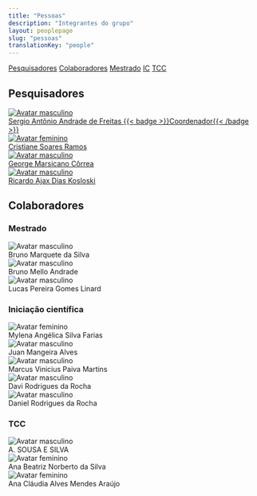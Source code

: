```yaml
---
title: "Pessoas"
description: "Integrantes do grupo"
layout: peoplepage
slug: "pessoas"
translationKey: "people"
---
```


<div class="flex flex-wrap gap-2 mb-6">
  <a href="#pesquisadores" class="px-3 py-1 rounded-full text-sm bg-neutral-200 hover:bg-neutral-300 dark:bg-neutral-700 dark:hover:bg-neutral-600">Pesquisadores</a>
  <a href="#colaboradores" class="px-3 py-1 rounded-full text-sm bg-neutral-200 hover:bg-neutral-300 dark:bg-neutral-700 dark:hover:bg-neutral-600">Colaboradores</a>
  <a href="#mestrado" class="px-3 py-1 rounded-full text-sm bg-neutral-200 hover:bg-neutral-300 dark:bg-neutral-700 dark:hover:bg-neutral-600">Mestrado</a>
  <a href="#ic" class="px-3 py-1 rounded-full text-sm bg-neutral-200 hover:bg-neutral-300 dark:bg-neutral-700 dark:hoverbg-neutral-600">IC</a>
  <a href="#tcc" class="px-3 py-1 rounded-full text-sm bg-neutral-200 hover:bg-neutral-300 dark:bg-neutral-700 dark:hover:bg-neutral-600">TCC</a>
  </div>

<h2 id="pesquisadores">Pesquisadores</h2>

<div class="grid gap-4 grid-cols-2 md:grid-cols-4 xl:grid-cols-5 2xl:grid-cols-6">
  <a href="https://cedis.unb.br/pt/people/sergio_freitas/" class="flex flex-col overflow-hidden rounded-lg shadow-lg bg-neutral-50 dark:bg-neutral-900 transition-transform border border-transparent hover:border-primary-300 hover:shadow-xl hover:scale-[1.01]">
    <img src="/img/avatar-m.svg" alt="Avatar masculino" loading="lazy" class="object-contain bg-neutral-200 dark:bg-neutral-800 p-6 h-40 w-full">
    <div class="p-3 text-center font-semibold min-h-12 flex items-center justify-center">Sergio Antônio Andrade de Freitas {{< badge >}}Coordenador{{< /badge >}}</div>
  </a>
  <a href="https://cedis.unb.br/pt/people/cristiane_ramos/" class="flex flex-col overflow-hidden rounded-lg shadow-lg bg-neutral-50 dark:bg-neutral-900 transition-transform border border-transparent hover:border-primary-300 hover:shadow-xl hover:scale-[1.01]">
    <img src="/img/avatar-f.svg" alt="Avatar feminino" loading="lazy" class="object-contain bg-neutral-200 dark:bg-neutral-800 p-6 h-40 w-full">
    <div class="p-3 text-center font-semibold min-h-12 flex items-center justify-center">Cristiane Soares Ramos</div>
  </a>
  <a href="https://cedis.unb.br/pt/people/george_marsicano/" class="flex flex-col overflow-hidden rounded-lg shadow-lg bg-neutral-50 dark:bg-neutral-900 transition-transform border border-transparent hover:border-primary-300 hover:shadow-xl hover:scale-[1.01]">
    <img src="/img/avatar-m.svg" alt="Avatar masculino" loading="lazy" class="object-contain bg-neutral-200 dark:bg-neutral-800 p-6 h-40 w-full">
    <div class="p-3 text-center font-semibold min-h-12 flex items-center justify-center">George Marsicano Côrrea</div>
  </a>
  <a href="https://cedis.unb.br/pt/people/ricardo_ajax/" class="flex flex-col overflow-hidden rounded-lg shadow-lg bg-neutral-50 dark:bg-neutral-900 transition-transform border border-transparent hover:border-primary-300 hover:shadow-xl hover:scale-[1.01]">
    <img src="/img/avatar-m.svg" alt="Avatar masculino" loading="lazy" class="object-contain bg-neutral-200 dark:bg-neutral-800 p-6 h-40 w-full">
    <div class="p-3 text-center font-semibold min-h-12 flex items-center justify-center">Ricardo Ajax Dias Kosloski</div>
  </a>
</div>

<h2 id="colaboradores">Colaboradores</h2>

<h3 id="mestrado">Mestrado</h3>
<div class="grid gap-4 grid-cols-2 md:grid-cols-4 xl:grid-cols-5 2xl:grid-cols-6 mb-6">
  <div class="flex flex-col overflow-hidden rounded-lg shadow-lg bg-neutral-50 dark:bg-neutral-900 transition-transform border border-transparent hover:border-primary-300 hover:shadow-xl hover:scale-[1.01]"><img src="/img/avatar-m.svg" alt="Avatar masculino" loading="lazy" class="object-contain bg-neutral-200 dark:bg-neutral-800 p-6 h-40 w-full"><div class="p-3 text-center font-semibold min-h-12 flex items-center justify-center">Bruno Marquete da Silva</div></div>
  <div class="flex flex-col overflow-hidden rounded-lg shadow-lg bg-neutral-50 dark:bg-neutral-900 transition-transform border border-transparent hover:border-primary-300 hover:shadow-xl hover:scale-[1.01]"><img src="/img/avatar-m.svg" alt="Avatar masculino" loading="lazy" class="object-contain bg-neutral-200 dark:bg-neutral-800 p-6 h-40 w-full"><div class="p-3 text-center font-semibold min-h-12 flex items-center justify-center">Bruno Mello Andrade</div></div>
  <div class="flex flex-col overflow-hidden rounded-lg shadow-lg bg-neutral-50 dark:bg-neutral-900 transition-transform border border-transparent hover:border-primary-300 hover:shadow-xl hover:scale-[1.01]"><img src="/img/avatar-m.svg" alt="Avatar masculino" loading="lazy" class="object-contain bg-neutral-200 dark:bg-neutral-800 p-6 h-40 w-full"><div class="p-3 text-center font-semibold min-h-12 flex items-center justify-center">Lucas Pereira Gomes Linard</div></div>
</div>

<h3 id="ic">Iniciação científica</h3>
<div class="grid gap-4 grid-cols-2 md:grid-cols-4 xl:grid-cols-5 2xl:grid-cols-6 mb-6">
  <div class="flex flex-col overflow-hidden rounded-lg shadow-lg bg-neutral-50 dark:bg-neutral-900 transition-transform border border-transparent hover:border-primary-300 hover:shadow-xl hover:scale-[1.01]"><img src="/img/avatar-f.svg" alt="Avatar feminino" loading="lazy" class="object-contain bg-neutral-200 dark:bg-neutral-800 p-6 h-40 w-full"><div class="p-3 text-center font-semibold min-h-12 flex items-center justify-center">Mylena Angélica Silva Farias</div></div>
  <div class="flex flex-col overflow-hidden rounded-lg shadow-lg bg-neutral-50 dark:bg-neutral-900 transition-transform border border-transparent hover:border-primary-300 hover:shadow-xl hover:scale-[1.01]"><img src="/img/avatar-m.svg" alt="Avatar masculino" loading="lazy" class="object-contain bg-neutral-200 dark:bg-neutral-800 p-6 h-40 w-full"><div class="p-3 text-center font-semibold min-h-12 flex items-center justify-center">Juan Mangeira Alves</div></div>
  <div class="flex flex-col overflow-hidden rounded-lg shadow-lg bg-neutral-50 dark:bg-neutral-900 transition-transform border border-transparent hover:border-primary-300 hover:shadow-xl hover:scale-[1.01]"><img src="/img/avatar-m.svg" alt="Avatar masculino" loading="lazy" class="object-contain bg-neutral-200 dark:bg-neutral-800 p-6 h-40 w-full"><div class="p-3 text-center font-semibold min-h-12 flex items-center justify-center">Marcus Vinicius Paiva Martins</div></div>
  <div class="flex flex-col overflow-hidden rounded-lg shadow-lg bg-neutral-50 dark:bg-neutral-900 transition-transform border border-transparent hover:border-primary-300 hover:shadow-xl hover:scale-[1.01]"><img src="/img/avatar-m.svg" alt="Avatar masculino" loading="lazy" class="object-contain bg-neutral-200 dark:bg-neutral-800 p-6 h-40 w-full"><div class="p-3 text-center font-semibold min-h-12 flex items-center justify-center">Davi Rodrigues da Rocha</div></div>
  <div class="flex flex-col overflow-hidden rounded-lg shadow-lg bg-neutral-50 dark:bg-neutral-900 transition-transform border border-transparent hover:border-primary-300 hover:shadow-xl hover:scale-[1.01]"><img src="/img/avatar-m.svg" alt="Avatar masculino" loading="lazy" class="object-contain bg-neutral-200 dark:bg-neutral-800 p-6 h-40 w-full"><div class="p-3 text-center font-semibold min-h-12 flex items-center justify-center">Daniel Rodrigues da Rocha</div></div>
</div>

<h3 id="tcc">TCC</h3>
<div class="grid gap-4 grid-cols-2 md:grid-cols-4 xl:grid-cols-5 2xl:grid-cols-6">
  <div class="flex flex-col overflow-hidden rounded-lg shadow-lg bg-neutral-50 dark:bg-neutral-900 transition-transform border border-transparent hover:border-primary-300 hover:shadow-xl hover:scale-[1.01]"><img src="/img/avatar-m.svg" alt="Avatar masculino" loading="lazy" class="object-contain bg-neutral-200 dark:bg-neutral-800 p-6 h-40 w-full"><div class="p-3 text-center font-semibold min-h-12 flex items-center justify-center">A. SOUSA E SILVA</div></div>
  <div class="flex flex-col overflow-hidden rounded-lg shadow-lg bg-neutral-50 dark:bg-neutral-900 transition-transform border border-transparent hover:border-primary-300 hover:shadow-xl hover:scale-[1.01]"><img src="/img/avatar-f.svg" alt="Avatar feminino" loading="lazy" class="object-contain bg-neutral-200 dark:bg-neutral-800 p-6 h-40 w-full"><div class="p-3 text-center font-semibold min-h-12 flex items-center justify-center">Ana Beatriz Norberto da Silva</div></div>
  <div class="flex flex-col overflow-hidden rounded-lg shadow-lg bg-neutral-50 dark:bg-neutral-900 transition-transform border border-transparent hover:border-primary-300 hover:shadow-xl hover:scale-[1.01]"><img src="/img/avatar-f.svg" alt="Avatar feminino" loading="lazy" class="object-contain bg-neutral-200 dark:bg-neutral-800 p-6 h-40 w-full"><div class="p-3 text-center font-semibold min-h-12 flex items-center justify-center">Ana Cláudia Alves Mendes Araújo</div></div>
  <!-- (restante dos nomes do TCC podem ser adicionados aqui conforme necessário) -->
</div>
